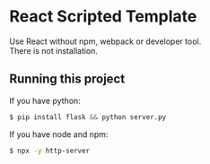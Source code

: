 # React Scripted Template

Use React without npm, webpack or developer tool.  
There is not installation.

## Running this project

If you have python:

```py
$ pip install flask && python server.py
```

If you have node and npm:

```bash
$ npx -y http-server
```
